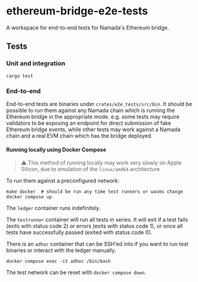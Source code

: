 # ethereum-bridge-e2e-tests

A workspace for end-to-end tests for Namada's Ethereum bridge.

## Tests

### Unit and integration

```shell
cargo test
```

### End-to-end

End-to-end tests are binaries under `crates/e2e_tests/src/bin`. It should be possible to run them against any Namada chain which is running the Ethereum bridge in the appropriate mode. e.g. some tests may require validators to be exposing an endpoint for direct submission of fake Ethereum bridge events, while other tests may work against a Namada chain and a real EVM chain which has the bridge deployed.

#### Running locally using Docker Compose

> :warning: This method of running locally may work very slowly on Apple Silicon, due to emulation of the `linux/amd64` architecture

To run them against a preconfigured network:

```shell
make docker  # should be run any time test runners or wasms change
docker compose up
```

The `ledger` container runs indefinitely.

The `testrunner` container will run all tests in series. It will exit if a test fails (exits with status code 2) or errors (exits with status code 1), or once all tests have successfully passed (exited with status code 0).

There is an `adhoc` container that can be SSH'ed into if you want to run test binaries or interact with the ledger manually.

```shell
docker compose exec -it adhoc /bin/bash
```

The test network can be reset with `docker compose down`.
